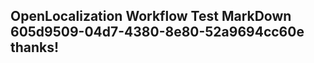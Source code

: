 <properties
ms.topic="hero-topic"
ms.test1="hero-topic"
ms.test2="test"/>


## OpenLocalization Workflow Test MarkDown 605d9509-04d7-4380-8e80-52a9694cc60e thanks!



<!--HONumber=Jul16_HO4-->


